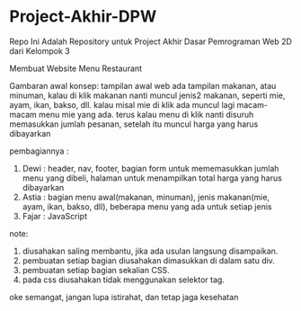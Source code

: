 # Project-Akhir-DPW
Repo Ini Adalah Repository untuk Project Akhir Dasar Pemrograman Web 2D dari Kelompok 3

Membuat Website Menu Restaurant

Gambaran awal konsep:
tampilan awal web ada tampilan makanan, atau minuman, kalau di klik makanan nanti muncul jenis2 makanan, seperti mie, ayam, ikan, bakso, dll. kalau misal mie di klik ada muncul lagi macam-macam menu mie yang ada.
terus kalau menu di klik nanti disuruh memasukkan jumlah pesanan, setelah itu muncul harga yang harus dibayarkan

pembagiannya :
1. Dewi : header,  nav, footer, bagian form untuk mememasukkan jumlah menu yang dibeli, halaman untuk menampilkan total harga yang harus dibayarkan
2. Astia : bagian menu awal(makanan, minuman), jenis makanan(mie, ayam, ikan, bakso, dll), beberapa menu yang ada untuk setiap jenis
3. Fajar : JavaScript

note:
1. diusahakan saling membantu, jika ada usulan langsung disampaikan.
2. pembuatan setiap bagian diusahakan dimasukkan di dalam satu div.
3. pembuatan setiap bagian sekalian CSS.
4. pada css diusahakan tidak menggunakan selektor tag.

oke semangat, jangan lupa istirahat, dan tetap jaga kesehatan
